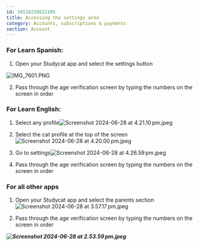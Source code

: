 ```yaml
---
id: 34518228622105
title: Accessing the settings area
category: Accounts, subscriptions & payments
section: Account
---
```

### **For Learn Spanish:**

1. Open your Studycat app and select the settings button

![IMG_7601.PNG](https://help.studycat.com/hc/article_attachments/34518228606873)

2. Pass through the age verification screen by typing the numbers on the screen in order

### **For Learn English:**

1. Select any profile![Screenshot 2024-06-28 at 4.21.10 pm.jpeg](https://help.studycat.com/hc/article_attachments/34518228607769)

2. Select the cat profile at the top of the screen ![Screenshot 2024-06-28 at 4.20.00 pm.jpeg](https://help.studycat.com/hc/article_attachments/34518215417241)

3. Go to settings![Screenshot 2024-06-28 at 4.26.59 pm.jpeg](https://help.studycat.com/hc/article_attachments/34518215418265)

4. Pass through the age verification screen by typing the numbers on the screen in order

### **For all other apps**

1. Open your Studycat app and select the parents section![Screenshot 2024-06-28 at 3.57.17 pm.jpeg](https://help.studycat.com/hc/article_attachments/34518228611353)

2. Pass through the age verification screen by typing the numbers on the screen in order

***![Screenshot 2024-06-28 at 2.53.59 pm.jpeg](https://help.studycat.com/hc/article_attachments/34518215421977)***